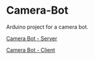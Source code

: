 # Camera-Bot
Arduino project for a camera bot.

[Camera Bot - Server](https://github.com/polic72/Camera-Bot-Server)

[Camera Bot - Client](https://github.com/polic72/Camera-Bot-Client)
